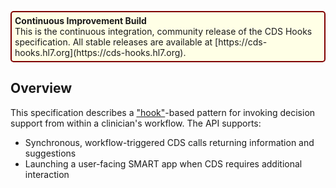 <!-- ![CDS Hooks Overview](../images/logo.png) -->

<p style="padding: 5px; border-radius: 5px; border: 2px solid maroon; background: #ffffe6; max-width: 790px" markdown="1">
<b>Continuous Improvement Build</b>
<br>
This is the continuous integration, community release of the CDS Hooks specification. All stable releases are available at [https://cds-hooks.hl7.org](https://cds-hooks.hl7.org).
</p>

## Overview

This specification describes a
["hook"](http://en.wikipedia.org/wiki/Hooking)-based pattern for invoking
decision support from within a clinician's workflow. The API supports:

 * Synchronous, workflow-triggered CDS calls returning information and suggestions
 * Launching a user-facing SMART app when CDS requires additional interaction

